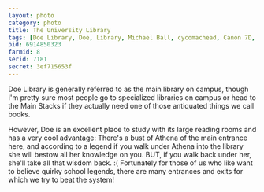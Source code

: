 ```yaml
---
layout: photo
category: photo
title: The University Library
tags: [Doe Library, Doe, Library, Michael Ball, cycomachead, Canon 7D, portrait, Canon, EF-S 10-22, Berkeley, Cal, UCB, UC Berkeley, University of California, Sunset, books, architecture, college, The University Library, Berkeley, CA]
pid: 6914850323
farmid: 8
serid: 7181
secret: 3ef715653f
---
```


Doe Library is generally referred to as the main library on campus, though I'm pretty sure most people go to specialized libraries on campus or head to the Main Stacks if they actually need one of those antiquated things we call books. 

However, Doe is an excellent place to study with its large reading rooms and has a very cool advantage: There's a bust of Athena of the main entrance here, and according to a legend if you walk under Athena into the library she will bestow all her knowledge on you. BUT, if you walk back under her, she'll take all that wisdom back. :( Fortunately for those of us who like want to believe quirky school legends, there are many entrances and exits for which we try to beat the system!
